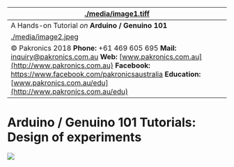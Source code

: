 | [./media/image1.tiff](./media/image1.tiff)                                                                                                                                                                                                                                           |
|--------------------------------------------------------------------------------------------------------------------------------------------------------------------------------------------------------------------------------------------------------------------------------------|
| A Hands-on Tutorial *on* **Arduino / Genuino 101**                                                                                                                                                                                                                                   |
| [./media/image2.jpeg](./media/image2.jpeg)                                                                                                                                                                                                                                           |
| © Pakronics 2018 **Phone:** +61 469 605 695 **Mail:** <inquiry@pakronics.com.au> **Web:** [www.pakronics.com.au](http://www.pakronics.com.au) **Facebook:** <https://www.facebook.com/pakronicsaustralia> **Education:** [www.pakronics.com.au/edu](http://www.pakronics.com.au/edu) |

Arduino / Genuino 101 Tutorials: Design of experiments
======================================================

![](media/3643fc32474ca8f5c4541bef335167dd.png)

